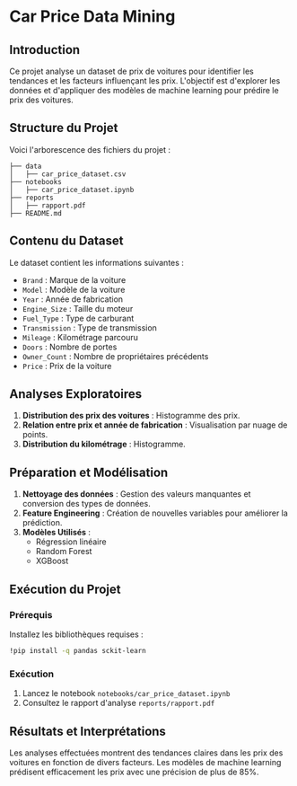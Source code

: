 # Car Price Data Mining

## Introduction
Ce projet analyse un dataset de prix de voitures pour identifier les tendances et les facteurs influençant les prix. L'objectif est d'explorer les données et d'appliquer des modèles de machine learning pour prédire le prix des voitures.


## Structure du Projet
Voici l'arborescence des fichiers du projet :

```
├── data
│   ├── car_price_dataset.csv
├── notebooks
│   ├── car_price_dataset.ipynb
├── reports
│   ├── rapport.pdf
├── README.md

```

## Contenu du Dataset
Le dataset contient les informations suivantes :
- `Brand` : Marque de la voiture
- `Model` : Modèle de la voiture
- `Year` : Année de fabrication
- `Engine_Size` : Taille du moteur
- `Fuel_Type` : Type de carburant
- `Transmission` : Type de transmission
- `Mileage` : Kilométrage parcouru
- `Doors` : Nombre de portes
- `Owner_Count` : Nombre de propriétaires précédents
- `Price` : Prix de la voiture

## Analyses Exploratoires
1. **Distribution des prix des voitures** : Histogramme des prix.
2. **Relation entre prix et année de fabrication** : Visualisation par nuage de points.
3. **Distribution du kilométrage** : Histogramme.

## Préparation et Modélisation
1. **Nettoyage des données** : Gestion des valeurs manquantes et conversion des types de données.
2. **Feature Engineering** : Création de nouvelles variables pour améliorer la prédiction.
3. **Modèles Utilisés** : 
   - Régression linéaire
   - Random Forest
   - XGBoost

## Exécution du Projet
### Prérequis
Installez les bibliothèques requises :
```bash
!pip install -q pandas sckit-learn
```

### Exécution
1. Lancez le notebook `notebooks/car_price_dataset.ipynb`
2. Consultez le rapport d'analyse `reports/rapport.pdf`

## Résultats et Interprétations
Les analyses effectuées montrent des tendances claires dans les prix des voitures en fonction de divers facteurs. Les modèles de machine learning prédisent efficacement les prix avec une précision de plus de 85%.

